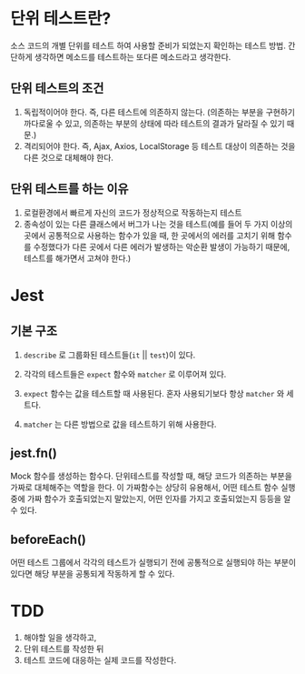 # 단위 테스트란? 
소스 코드의 개별 단위를 테스트 하여 사용할 준비가 되었는지 확인하는 테스트 방법. 간단하게 생각하면 메소드를 테스트하는 또다른 메소드라고 생각한다.

## 단위 테스트의 조건
1. 독립적이어야 한다. 즉, 다른 테스트에 의존하지 않는다. (의존하는 부분을 구현하기 까다로울 수 있고, 의존하는 부분의 상태에 따라 테스트의 결과가 달라질 수 있기 때문.)
1. 격리되어야 한다. 즉, Ajax, Axios, LocalStorage 등 테스트 대상이 의존하는 것을 다른 것으로 대체해야 한다.

## 단위 테스트를 하는 이유
1. 로컬환경에서 빠르게 자신의 코드가 정상적으로 작동하는지 테스트
1. 종속성이 있는 다른 클래스에서 버그가 나는 것을 테스트(예를 들어 두 가지 이상의 곳에서 공통적으로 사용하는 함수가 있을 때, 한 곳에서의 에러를 고치기 위해 함수를 수정했다가 다른 곳에서 다른 에러가 발생하는 악순환 발생이 가능하기 때문에, 테스트를 해가면서 고쳐야 한다.)

# Jest
## 기본 구조
1. `describe` 로 그룹화된 테스트들(`it` || `test`)이 있다. 

2. 각각의 테스트들은 `expect` 함수와 `matcher` 로 이루어져 있다.

3. `expect` 함수는 값을 테스트할 때 사용된다. 혼자 사용되기보다 항상 `matcher` 와 세트다.

4. `matcher` 는 다른 방법으로 값을 테스트하기 위해 사용한다.

## jest.fn()
Mock 함수를 생성하는 함수다. 단위테스트를 작성할 때, 해당 코드가 의존하는 부분을 가짜로 대체해주는 역할을 한다. 이 가짜함수는 상당히 유용해서, 어떤 테스트 함수 실행 중에 가짜 함수가 호출되었는지 말았는지, 어떤 인자를 가지고 호출되었는지 등등을 알 수 있다.

## beforeEach()
어떤 테스트 그룹에서 각각의 테스트가 실행되기 전에 공통적으로 실행되야 하는 부분이 있다면 해당 부분을 공통되게 작동하게 할 수 있다.

# TDD
1. 해야할 일을 생각하고,
2. 단위 테스트를 작성한 뒤
3. 테스트 코드에 대응하는 실제 코드를 작성한다.

